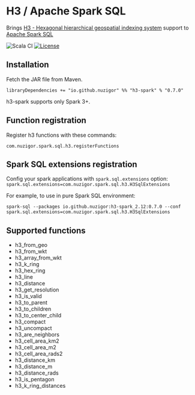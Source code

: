 # H3 / Apache Spark SQL

Brings [H3 - Hexagonal hierarchical geospatial indexing system](https://h3geo.org/) support to [Apache Spark SQL](https://spark.apache.org/)

![Scala CI](https://github.com/nuzigor/h3-spark/actions/workflows/scala.yml/badge.svg)
[![License](https://img.shields.io/badge/License-Apache%202.0-blue.svg)](LICENSE)

Installation
------------

Fetch the JAR file from Maven.

    libraryDependencies += "io.github.nuzigor" %% "h3-spark" % "0.7.0"

h3-spark supports only Spark 3+.

Function registration
--------------

Register h3 functions with these commands:

    com.nuzigor.spark.sql.h3.registerFunctions

Spark SQL extensions registration
--------------

Config your spark applications with `spark.sql.extensions` option: `spark.sql.extensions=com.nuzigor.spark.sql.h3.H3SqlExtensions`

For example, to use in pure Spark SQL environment:

    spark-sql --packages io.github.nuzigor:h3-spark_2.12:0.7.0 --conf spark.sql.extensions=com.nuzigor.spark.sql.h3.H3SqlExtensions

Supported functions
--------------

- h3_from_geo
- h3_from_wkt
- h3_array_from_wkt
- h3_k_ring
- h3_hex_ring
- h3_line
- h3_distance
- h3_get_resolution
- h3_is_valid
- h3_to_parent
- h3_to_children
- h3_to_center_child
- h3_compact
- h3_uncompact
- h3_are_neighbors
- h3_cell_area_km2
- h3_cell_area_m2
- h3_cell_area_rads2
- h3_distance_km
- h3_distance_m
- h3_distance_rads
- h3_is_pentagon
- h3_k_ring_distances